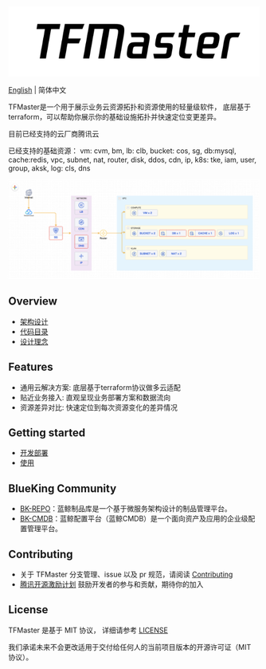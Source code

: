 ![LOGO](docs/resource/img/logo.png)

[English](README_EN.md) | 简体中文


TFMaster是一个用于展示业务云资源拓扑和资源使用的轻量级软件， 底层基于terraform，可以帮助你展示你的基础设施拓扑并快速定位变更差异。

目前已经支持的云厂商腾讯云

已经支持的基础资源：
vm: cvm,
bm,
lb: clb,
bucket: cos,
sg,
db:mysql,
cache:redis,
vpc,
subnet,
nat,
router,
disk,
ddos,
cdn,
ip,
k8s: tke,
iam,
user,
group,
aksk,
log: cls,
dns


![LOGO](docs/resource/img/example.png)

## Overview
- [架构设计](docs/overview/architecture.md)
- [代码目录](docs/overview/code_framework.md)
- [设计理念](docs/overview/design.md)

## Features
- 通用云解决方案: 底层基于terraform协议做多云适配
- 贴近业务接入:  直观呈现业务部署方案和数据流向
- 资源差异对比:  快速定位到每次资源变化的差异情况

## Getting started
- [开发部署](docs/deploy/installation.md)
- [使用](docs/deploy/usage.md)

## BlueKing Community
- [BK-REPO](https://github.com/TencentBlueKing/bk-repo)：蓝鲸制品库是一个基于微服务架构设计的制品管理平台。
- [BK-CMDB](https://github.com/Tencent/bk-cmdb)：蓝鲸配置平台（蓝鲸CMDB）是一个面向资产及应用的企业级配置管理平台。

## Contributing
- 关于 TFMaster 分支管理、issue 以及 pr 规范，请阅读 [Contributing](CONTRIBUTING.md)
- [腾讯开源激励计划](https://opensource.tencent.com/contribution) 鼓励开发者的参与和贡献，期待你的加入


## License
TFMaster 是基于 MIT 协议， 详细请参考 [LICENSE](LICENSE.txt)

我们承诺未来不会更改适用于交付给任何人的当前项目版本的开源许可证（MIT 协议）。
